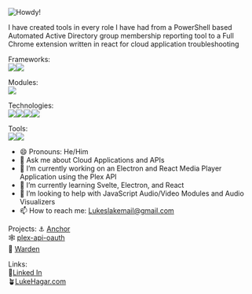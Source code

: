 ![Howdy!](https://github.com/LukeHagar/LukeHagar/blob/main/Hi!%20(864%20%C3%97%20286%20px).gif)

I have created tools in every role I have had from a PowerShell based Automated Active Directory group membership reporting tool to a Full Chrome extension written in react for cloud application troubleshooting 

Frameworks:  
<img src="https://img.shields.io/badge/React-20232A?style=for-the-badge&logo=react&logoColor=61DAFB" /><img src="https://img.shields.io/badge/Svelte-4A4A55?style=for-the-badge&logo=svelte&logoColor=FF3E00"/>

Modules:  
<img src="https://img.shields.io/badge/Material%20UI-007FFF?style=for-the-badge&logo=mui&logoColor=white" />

Technologies:  
<img src="https://img.shields.io/badge/Nginx-009639?style=for-the-badge&logo=nginx&logoColor=white" /><img src="https://img.shields.io/badge/GitHub%20Pages-222222?style=for-the-badge&logo=GitHub%20Pages&logoColor=white" /><img src="https://img.shields.io/badge/Markdown-000000?style=for-the-badge&logo=markdown&logoColor=white" /><img src="https://img.shields.io/badge/Electron-2B2E3A?style=for-the-badge&logo=electron&logoColor=9FEAF9" />

Tools:  
<img src="https://img.shields.io/badge/Postman-FF6C37?style=for-the-badge&logo=Postman&logoColor=white"/><img src="https://img.shields.io/badge/npm-CB3837?style=for-the-badge&logo=npm&logoColor=white" />


- 😄 Pronouns: He/Him
- 💬 Ask me about Cloud Applications and APIs
- 🔭 I’m currently working on an Electron and React Media Player Application using the Plex API
- 🌱 I’m currently learning Svelte, Electron, and React
- 🤔 I’m looking to help with JavaScript Audio/Video Modules and Audio Visualizers
- 📫 How to reach me: Lukeslakemail@gmail.com

Projects:
⚓ [Anchor](https://github.com/LukeHagar/Anchor "Anchor Chrome Extension")     
🕸️ [plex-api-oauth](https://github.com/LukeHagar/plex-api-oauth "Plex API JavaScript Module That Supports OAuth")   
🎵 [Warden](https://github.com/LukeHagar/Warden "An Electron and React based Plex Music Player")   

Links:   
🔗[Linked In](https://www.linkedin.com/in/lukehagar/ "Luke Hagar's LinkedIn")  
🪴[LukeHagar.com](https://lukehagar.com/ "Luke Hagar's Website")  
